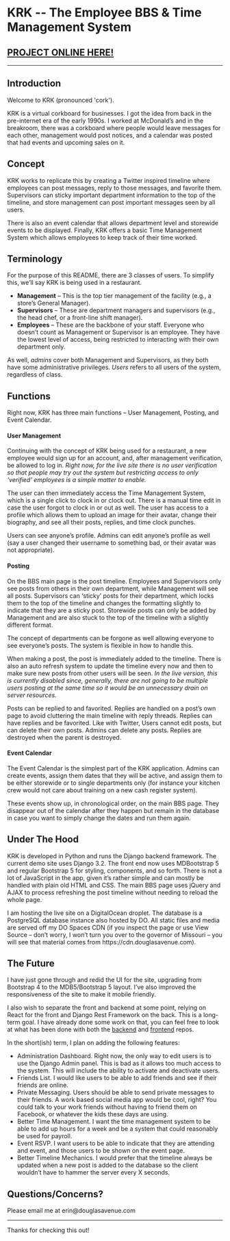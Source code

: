 <h1>KRK -- The Employee BBS & Time Management System</h1>
<h2><a href="https://krkboard.com" target="_blank">PROJECT ONLINE HERE!</a></h2>
<hr />
<h2>Introduction</h2>
<p>Welcome to KRK (pronounced 'cork'). </p>
<p>KRK is a virtual corkboard for businesses. I got the idea from back in the pre-internet era of the early 1990s. I worked at McDonald’s and in the breakroom, there was a corkboard where people would leave messages for each other, management would post notices, and a calendar was posted that had events and upcoming sales on it.</p>
<h2>Concept</h2>
<p>KRK works to replicate this by creating a Twitter inspired timeline where employees can post messages, reply to those messages, and favorite them. Supervisors can sticky important department information to the top of the timeline, and store management can post important messages seen by all users.</p>
<p>There is also an event calendar that allows department level and storewide events to be displayed. Finally, KRK offers a basic Time Management System which allows employees to keep track of their time worked.</p>
<h2>Terminology</h2>
<p>For the purpose of this README, there are 3 classes of users. To simplify this, we’ll say KRK is being used in a restaurant.</p>
<ul>
  <li><b>Management</b> – This is the top tier management of the facility (e.g., a store’s General Manager).</li>
  <li><b>Supervisors</b> – These are department managers and supervisors (e.g., the head chef, or a front-line shift manager).</li>
  <li><b>Employees</b> – These are the backbone of your staff. Everyone who doesn’t count as Management or Supervisor is an employee. They have the lowest level of access, being restricted to interacting with their own department only.</li>
</ul>
<p>As well, <i>admins</i> cover both Management and Supervisors, as they both have some administrative privileges. <i>Users</i> refers to all users of the system, regardless of class.</p>
<h2>Functions</h2>
<p>Right now, KRK has three main functions – User Management, Posting, and Event Calendar.</p>
<h4>User Management</h4>
<p>Continuing with the concept of KRK being used for a restaurant, a new employee would sign up for an account, and, after management verification, be allowed to log in. <i>Right now, for the live site there is no user verification so that people may try out the system but restricting access to only ‘verified’ employees is a simple matter to enable.</i></p>
<p>The user can then immediately access the Time Management System, which is a single click to clock in or clock out. There is a manual time edit in case the user forgot to clock in or out as well. The user has access to a profile which allows them to upload an image for their avatar, change their biography, and see all their posts, replies, and time clock punches.</p>
<p>Users can see anyone’s profile. Admins can edit anyone’s profile as well (say a user changed their username to something bad, or their avatar was not appropriate).</p>
<h4>Posting</h4>
<p>On the BBS main page is the post timeline. Employees and Supervisors only see posts from others in their own department, while Management will see all posts. Supervisors can ‘sticky’ posts for their department, which locks them to the top of the timeline and changes the formatting slightly to indicate that they are a sticky post. Storewide posts can only be added by Management and are also stuck to the top of the timeline with a slightly different format.</p>
<p>The concept of departments can be forgone as well allowing everyone to see everyone’s posts. The system is flexible in how to handle this.</p>
<p>When making a post, the post is immediately added to the timeline. There is also an auto refresh system to update the timeline every now and then to make sure new posts from other users will be seen. <i>In the live version, this is currently disabled since, generally, there are not going to be multiple users posting at the same time so it would be an unnecessary drain on server resources.</i></p>
<p>Posts can be replied to and favorited. Replies are handled on a post’s own page to avoid cluttering the main timeline with reply threads. Replies can have replies and be favorited. Like with Twitter, Users cannot edit posts, but can delete their own posts. Admins can delete any posts. Replies are destroyed when the parent is destroyed.</p>
<h4>Event Calendar</h4>
<p>The Event Calendar is the simplest part of the KRK application. Admins can create events, assign them dates that they will be active, and assign them to be either storewide or to single departments only (for instance your kitchen crew would not care about training on a new cash register system).</p>
<p>These events show up, in chronological order, on the main BBS page. They disappear out of the calendar after they happen but remain in the database in case you want to simply change the dates and run them again.</p>
<h2>Under The Hood</h2>
<p>KRK is developed in Python and runs the Django backend framework. The current demo site uses Django 3.2. The front end now uses MDBootstrap 5 and regular Bootstrap 5 for styling, components, and so forth. There is not a lot of JavaScript in the app, given it’s rather simple and can mostly be handled with plain old HTML and CSS. The main BBS page uses jQuery and AJAX to process refreshing the post timeline without needing to reload the whole page.</p>
<p>I am hosting the live site on a DigitalOcean droplet. The database is a PostgreSQL database instance also hosted by DO. All static files and media are served off my DO Spaces CDN (if you inspect the page or use View Source – don’t worry, I won’t turn you over to the governor of Missouri – you will see that material comes from https://cdn.douglasavenue.com).</p>
<h2>The Future</h2>
<p>I have just gone through and redid the UI for the site, upgrading from Bootstrap 4 to the MDB5/Bootstrap 5 layout. I’ve also improved the responsiveness of the site to make it mobile friendly.</p>
<p>I also wish to separate the front and backend at some point, relying on React for the front and Django Rest Framework on the back. This is a long-term goal. I have already done some work on that, you can feel free to look at what has been done with both the <a href="https://github.com/ewink1977/KRK-Backend" target="_blank">backend</a> and <a href="https://github.com/ewink1977/KRK-Frontend" target="_blank">frontend</a> repos.</p>
<p>In the short(ish) term, I plan on adding the following features:</p>
<ul>
  <li>Administration Dashboard. Right now, the only way to edit users is to use the Django Admin panel. This is bad as it allows too much access to the system. This will include the ability to activate and deactivate users.</li>
  <li>Friends List. I would like users to be able to add friends and see if their friends are online.</li>
  <li>Private Messaging. Users should be able to send private messages to their friends. A work based social media app would be cool, right? You could talk to your work friends without having to friend them on Facebook, or whatever the kids these days are using.</li>
  <li>Better Time Management. I want the time management system to be able to add up hours for a week and be a system that could reasonably be used for payroll.</li>
  <li>Event RSVP. I want users to be able to indicate that they are attending and event, and those users to be shown on the event page.</li>
  <li>Better Timeline Mechanics. I would prefer that the timeline always be updated when a new post is added to the database so the client wouldn’t have to hammer the server every X seconds.</li>
</ul>
<h2>Questions/Concerns?</h2>
<p>Please email me at erin@douglasavenue.com</p>
<hr>
<p>Thanks for checking this out!</p>